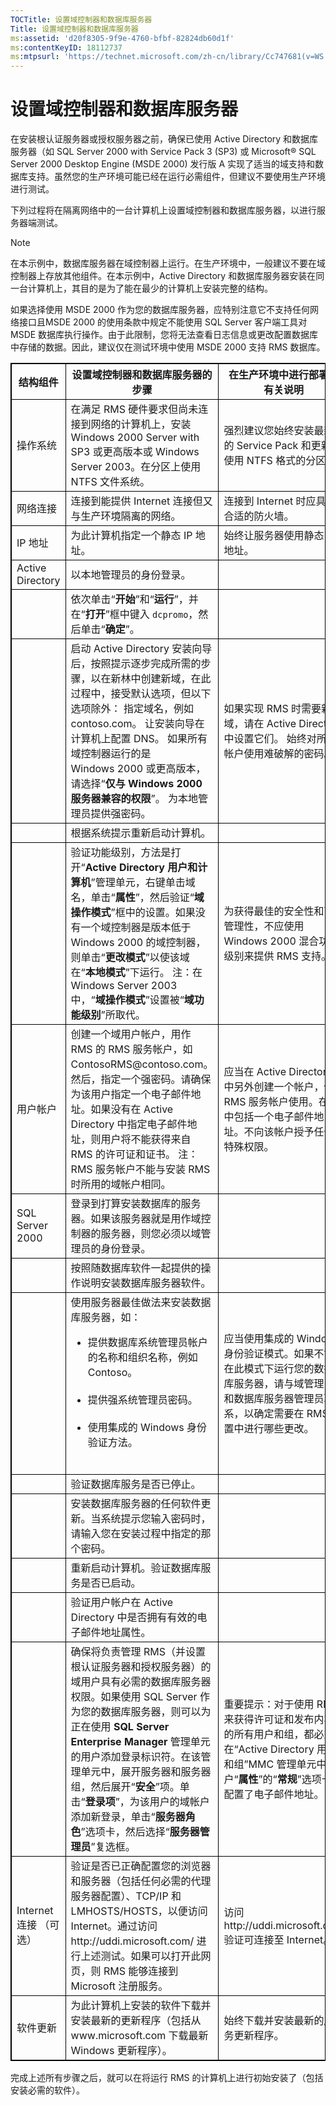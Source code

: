 ```yaml
---
TOCTitle: 设置域控制器和数据库服务器
Title: 设置域控制器和数据库服务器
ms:assetid: 'd20f8305-9f9e-4760-bfbf-82824db60d1f'
ms:contentKeyID: 18112737
ms:mtpsurl: 'https://technet.microsoft.com/zh-cn/library/Cc747681(v=WS.10)'
---
```


设置域控制器和数据库服务器
==========================

在安装根认证服务器或授权服务器之前，确保已使用 Active Directory 和数据库服务器（如 SQL Server 2000 with Service Pack 3 (SP3) 或 Microsoft® SQL Server 2000 Desktop Engine (MSDE 2000) 发行版 A 实现了适当的域支持和数据库支持。虽然您的生产环境可能已经在运行必需组件，但建议不要使用生产环境进行测试。

下列过程将在隔离网络中的一台计算机上设置域控制器和数据库服务器，以进行服务器端测试。

> [!NOTE]  
> 在本示例中，数据库服务器在域控制器上运行。在生产环境中，一般建议不要在域控制器上存放其他组件。在本示例中，Active Directory 和数据库服务器安装在同一台计算机上，其目的是为了能在最少的计算机上安装完整的结构。 

如果选择使用 MSDE 2000 作为您的数据库服务器，应特别注意它不支持任何网络接口且MSDE 2000 的使用条款中规定不能使用 SQL Server 客户端工具对 MSDE 数据库执行操作。由于此限制，您将无法查看日志信息或更改配置数据库中存储的数据。因此，建议仅在测试环境中使用 MSDE 2000 支持 RMS 数据库。



 
<p></p>

<table style="border:1px solid black;">
<colgroup>
<col width="33%" />
<col width="33%" />
<col width="33%" />
</colgroup>
<thead>
<tr class="header">
<th style="border:1px solid black;" >结构组件</th>
<th style="border:1px solid black;" >设置域控制器和数据库服务器的步骤</th>
<th style="border:1px solid black;" >在生产环境中进行部署的有关说明</th>
</tr>
</thead>
<tbody>
<tr class="odd">
<td style="border:1px solid black;">操作系统</td>
<td style="border:1px solid black;">在满足 RMS 硬件要求但尚未连接到网络的计算机上，安装 Windows 2000 Server with SP3 或更高版本或 Windows Server 2003。在分区上使用 NTFS 文件系统。</td>
<td style="border:1px solid black;">强烈建议您始终安装最新的 Service Pack 和更新。使用 NTFS 格式的分区。</td>
</tr>
<tr class="even">
<td style="border:1px solid black;">网络连接</td>
<td style="border:1px solid black;">连接到能提供 Internet 连接但又与生产环境隔离的网络。</td>
<td style="border:1px solid black;">连接到 Internet 时应具有合适的防火墙。</td>
</tr>
<tr class="odd">
<td style="border:1px solid black;">IP 地址</td>
<td style="border:1px solid black;">为此计算机指定一个静态 IP 地址。</td>
<td style="border:1px solid black;">始终让服务器使用静态 IP 地址。</td>
</tr>
<tr class="even">
<td style="border:1px solid black;">Active Directory</td>
<td style="border:1px solid black;">以本地管理员的身份登录。</td>
<td style="border:1px solid black;"> </td>
</tr>
<tr class="odd">
<td style="border:1px solid black;"> </td>
<td style="border:1px solid black;">依次单击“<strong>开始</strong>”和“<strong>运行</strong>”，并在“<strong>打开</strong>”框中键入 <code>dcpromo</code>，然后单击“<strong>确定</strong>”。</td>
<td style="border:1px solid black;"> </td>
</tr>
<tr class="even">
<td style="border:1px solid black;"> </td>
<td style="border:1px solid black;">启动 Active Directory 安装向导后，按照提示逐步完成所需的步骤，以在新林中创建新域，在此过程中，接受默认选项，但以下选项除外：
指定域名，例如 contoso.com。
让安装向导在计算机上配置 DNS。
如果所有域控制器运行的是 Windows 2000 或更高版本，请选择“<strong>仅与 Windows 2000 服务器兼容的权限</strong>”。
为本地管理员提供强密码。</td>
<td style="border:1px solid black;">如果实现 RMS 时需要新域，请在 Active Directory 中设置它们。
始终对所有帐户使用难破解的密码。</td>
</tr>
<tr class="odd">
<td style="border:1px solid black;"> </td>
<td style="border:1px solid black;">根据系统提示重新启动计算机。</td>
<td style="border:1px solid black;"> </td>
</tr>
<tr class="even">
<td style="border:1px solid black;"> </td>
<td style="border:1px solid black;">验证功能级别，方法是打开“<strong>Active Directory 用户和计算机</strong>”管理单元，右键单击域名，单击“<strong>属性</strong>”，然后验证“<strong>域操作模式</strong>”框中的设置。如果没有一个域控制器是版本低于 Windows 2000 的域控制器，则单击“<strong>更改模式</strong>”以使该域在“<strong>本地模式</strong>”下运行。
注：在 Windows Server 2003 中，“<strong>域操作模式</strong>”设置被“<strong>域功能级别</strong>”所取代。</td>
<td style="border:1px solid black;">为获得最佳的安全性和可管理性，不应使用 Windows 2000 混合功能级别来提供 RMS 支持。</td>
</tr>
<tr class="odd">
<td style="border:1px solid black;">用户帐户</td>
<td style="border:1px solid black;">创建一个域用户帐户，用作 RMS 的 RMS 服务帐户，如 ContosoRMS@contoso.com。然后，指定一个强密码。请确保为该用户指定一个电子邮件地址。如果没有在 Active Directory 中指定电子邮件地址，则用户将不能获得来自 RMS 的许可证和证书。
注：RMS 服务帐户不能与安装 RMS 时所用的域帐户相同。</td>
<td style="border:1px solid black;">应当在 Active Directory 中另外创建一个帐户，供 RMS 服务帐户使用。在其中包括一个电子邮件地址。不向该帐户授予任何特殊权限。</td>
</tr>
<tr class="even">
<td style="border:1px solid black;">SQL Server 2000</td>
<td style="border:1px solid black;">登录到打算安装数据库的服务器。如果该服务器就是用作域控制器的服务器，则您必须以域管理员的身份登录。</td>
<td style="border:1px solid black;"> </td>
</tr>
<tr class="odd">
<td style="border:1px solid black;"> </td>
<td style="border:1px solid black;">按照随数据库软件一起提供的操作说明安装数据库服务器软件。</td>
<td style="border:1px solid black;"> </td>
</tr>
<tr class="even">
<td style="border:1px solid black;"> </td>
<td style="border:1px solid black;">使用服务器最佳做法来安装数据库服务器，如：
<ul>
<li>提供数据库系统管理员帐户的名称和组织名称，例如 Contoso。<br />
<br />
</li>
<li>提供强系统管理员密码。<br />
<br />
</li>
<li>使用集成的 Windows 身份验证方法。<br />
<br />
</li>
</ul></td>
<td style="border:1px solid black;">应当使用集成的 Windows 身份验证模式。如果不能在此模式下运行您的数据库服务器，请与域管理员和数据库服务器管理员联系，以确定需要在 RMS 设置中进行哪些更改。</td>
</tr>
<tr class="odd">
<td style="border:1px solid black;"> </td>
<td style="border:1px solid black;">验证数据库服务是否已停止。</td>
<td style="border:1px solid black;"> </td>
</tr>
<tr class="even">
<td style="border:1px solid black;"> </td>
<td style="border:1px solid black;">安装数据库服务器的任何软件更新。当系统提示您输入密码时，请输入您在安装过程中指定的那个密码。</td>
<td style="border:1px solid black;"> </td>
</tr>
<tr class="odd">
<td style="border:1px solid black;"> </td>
<td style="border:1px solid black;">重新启动计算机。验证数据库服务是否已启动。</td>
<td style="border:1px solid black;"> </td>
</tr>
<tr class="even">
<td style="border:1px solid black;"> </td>
<td style="border:1px solid black;">验证用户帐户在 Active Directory 中是否拥有有效的电子邮件地址属性。</td>
<td style="border:1px solid black;"> </td>
</tr>
<tr class="odd">
<td style="border:1px solid black;"> </td>
<td style="border:1px solid black;">确保将负责管理 RMS（并设置根认证服务器和授权服务器）的域用户具有必需的数据库服务器权限。如果使用 SQL Server 作为您的数据库服务器，则可以为正在使用 <strong>SQL Server Enterprise Manager</strong> 管理单元的用户添加登录标识符。在该管理单元中，展开服务器和服务器组，然后展开“<strong>安全</strong>”项。单击“<strong>登录项</strong>”，为该用户的域帐户添加新登录，单击“<strong>服务器角色</strong>”选项卡，然后选择“<strong>服务器管理员</strong>”复选框。</td>
<td style="border:1px solid black;">重要提示：对于使用 RMS 来获得许可证和发布内容的所有用户和组，都必须在“Active Directory 用户和组”MMC 管理单元中用户“<strong>属性</strong>”的“<strong>常规</strong>”选项卡上配置了电子邮件地址。</td>
</tr>
<tr class="even">
<td style="border:1px solid black;">Internet 连接
（可选）</td>
<td style="border:1px solid black;">验证是否已正确配置您的浏览器和服务器（包括任何必需的代理服务器配置）、TCP/IP 和 LMHOSTS/HOSTS，以便访问 Internet。通过访问 http://uddi.microsoft.com/ 进行上述测试。如果可以打开此网页，则 RMS 能够连接到 Microsoft 注册服务。</td>
<td style="border:1px solid black;">访问 http://uddi.microsoft.com 验证可连接至 Internet。</td>
</tr>
<tr class="odd">
<td style="border:1px solid black;">软件更新</td>
<td style="border:1px solid black;">为此计算机上安装的软件下载并安装最新的更新程序（包括从 www.microsoft.com 下载最新 Windows 更新程序）。</td>
<td style="border:1px solid black;">始终下载并安装最新的服务更新程序。</td>
</tr>
</tbody>
</table>

<p></p>

  
完成上述所有步骤之后，就可以在将运行 RMS 的计算机上进行初始安装了（包括安装必需的软件）。
